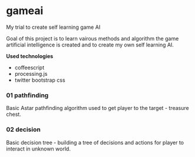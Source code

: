 gameai
======

My trial to create self learning game AI

Goal of this project is to learn vairous methods and algorithm the game artificial intelligence is created and to create my own self learning AI.

**Used technologies**

- coffeescript
- processing.js
- twitter bootstrap css

### 01 pathfinding

Basic Astar pathfinding algorithm used to get player to the target - treasure chest.

### 02 decision

Basic decision tree - building a tree of decisions and actions for player to interact in unknown world.

